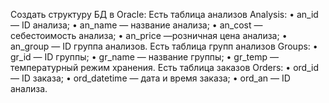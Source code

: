 Создать структуру БД в Oracle:
Есть таблица анализов Analysis:
•	an_id — ID анализа;
•	an_name — название анализа;
•	an_cost — себестоимость анализа;
•	an_price —розничная цена анализа;
•	an_group — ID группа анализов.
Есть таблица групп анализов Groups:
•	gr_id — ID группы;
•	gr_name — название группы;
•	gr_temp — температурный режим хранения.
Есть таблица заказов Orders:
•	ord_id — ID заказа;
•	ord_datetime — дата и время заказа;
•	ord_an — ID анализа.
